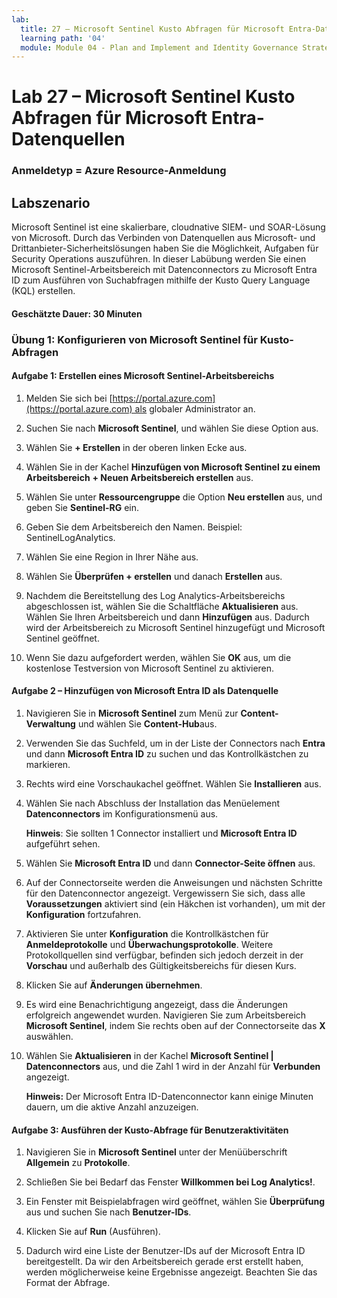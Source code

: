 ```yaml
---
lab:
  title: 27 – Microsoft Sentinel Kusto Abfragen für Microsoft Entra-Datenquellen
  learning path: '04'
  module: Module 04 - Plan and Implement and Identity Governance Strategy
---
```


# Lab 27 – Microsoft Sentinel Kusto Abfragen für Microsoft Entra-Datenquellen

### Anmeldetyp = Azure Resource-Anmeldung

## Labszenario

Microsoft Sentinel ist eine skalierbare, cloudnative SIEM- und SOAR-Lösung von Microsoft.  Durch das Verbinden von Datenquellen aus Microsoft- und Drittanbieter-Sicherheitslösungen haben Sie die Möglichkeit, Aufgaben für Security Operations auszuführen.  In dieser Labübung werden Sie einen Microsoft Sentinel-Arbeitsbereich mit Datenconnectors zu Microsoft Entra ID zum Ausführen von Suchabfragen mithilfe der Kusto Query Language (KQL) erstellen. 

#### Geschätzte Dauer: 30 Minuten

### Übung 1: Konfigurieren von Microsoft Sentinel für Kusto-Abfragen

#### Aufgabe 1: Erstellen eines Microsoft Sentinel-Arbeitsbereichs

1. Melden Sie sich bei [https://portal.azure.com](https://portal.azure.com) als globaler Administrator an.

1. Suchen Sie nach **Microsoft Sentinel**, und wählen Sie diese Option aus. 

1. Wählen Sie **+ Erstellen** in der oberen linken Ecke aus.

1. Wählen Sie in der Kachel **Hinzufügen von Microsoft Sentinel zu einem Arbeitsbereich** **+ Neuen Arbeitsbereich erstellen** aus.

1. Wählen Sie unter **Ressourcengruppe** die Option **Neu erstellen** aus, und geben Sie **Sentinel-RG** ein.

1. Geben Sie dem Arbeitsbereich den Namen.  Beispiel: SentinelLogAnalytics.

1. Wählen Sie eine Region in Ihrer Nähe aus.

1. Wählen Sie **Überprüfen + erstellen** und danach **Erstellen** aus.

1. Nachdem die Bereitstellung des Log Analytics-Arbeitsbereichs abgeschlossen ist, wählen Sie die Schaltfläche **Aktualisieren** aus. Wählen Sie Ihren Arbeitsbereich und dann **Hinzufügen** aus.  Dadurch wird der Arbeitsbereich zu Microsoft Sentinel hinzugefügt und Microsoft Sentinel geöffnet.

1. Wenn Sie dazu aufgefordert werden, wählen Sie **OK** aus, um die kostenlose Testversion von Microsoft Sentinel zu aktivieren.

#### Aufgabe 2 – Hinzufügen von Microsoft Entra ID als Datenquelle

1. Navigieren Sie in **Microsoft Sentinel** zum Menü zur **Content-Verwaltung** und wählen Sie **Content-Hub**aus.

1. Verwenden Sie das Suchfeld, um in der Liste der Connectors nach **Entra** und dann **Microsoft Entra ID** zu suchen und das Kontrollkästchen zu markieren.

1. Rechts wird eine Vorschaukachel geöffnet.  Wählen Sie **Installieren** aus.

1. Wählen Sie nach Abschluss der Installation das Menüelement **Datenconnectors** im Konfigurationsmenü aus.

    **Hinweis**: Sie sollten 1 Connector installiert und **Microsoft Entra ID** aufgeführt sehen.

1. Wählen Sie **Microsoft Entra ID** und dann **Connector-Seite öffnen** aus.

1. Auf der Connectorseite werden die Anweisungen und nächsten Schritte für den Datenconnector angezeigt. Vergewissern Sie sich, dass alle **Voraussetzungen** aktiviert sind (ein Häkchen ist vorhanden), um mit der **Konfiguration** fortzufahren.

1. Aktivieren Sie unter **Konfiguration** die Kontrollkästchen für **Anmeldeprotokolle** und **Überwachungsprotokolle**. Weitere Protokollquellen sind verfügbar, befinden sich jedoch derzeit in der **Vorschau** und außerhalb des Gültigkeitsbereichs für diesen Kurs.

1. Klicken Sie auf **Änderungen übernehmen**. 

1. Es wird eine Benachrichtigung angezeigt, dass die Änderungen erfolgreich angewendet wurden. Navigieren Sie zum Arbeitsbereich **Microsoft Sentinel**, indem Sie rechts oben auf der Connectorseite das **X** auswählen.

1. Wählen Sie **Aktualisieren** in der Kachel **Microsoft Sentinel | Datenconnectors** aus, und die Zahl 1 wird in der Anzahl für **Verbunden** angezeigt.

   **Hinweis:** Der Microsoft Entra ID-Datenconnector kann einige Minuten dauern, um die aktive Anzahl anzuzeigen. 

#### Aufgabe 3: Ausführen der Kusto-Abfrage für Benutzeraktivitäten

1. Navigieren Sie in **Microsoft Sentinel** unter der Menüüberschrift **Allgemein** zu **Protokolle**.

1. Schließen Sie bei Bedarf das Fenster **Willkommen bei Log Analytics!**.

1. Ein Fenster mit Beispielabfragen wird geöffnet, wählen Sie **Überprüfung** aus und suchen Sie nach **Benutzer-IDs**.

1. Klicken Sie auf **Run** (Ausführen). 

1. Dadurch wird eine Liste der Benutzer-IDs auf der Microsoft Entra ID bereitgestellt.  Da wir den Arbeitsbereich gerade erst erstellt haben, werden möglicherweise keine Ergebnisse angezeigt.  Beachten Sie das Format der Abfrage.
